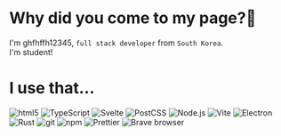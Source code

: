 # Why did you come to my page?🤔

I'm ghfhffh12345, `full stack developer` from `South Korea`.  
I'm student!

# I use that...
<p>
  <img alt="html5" src="https://img.shields.io/badge/-HTML5-E34F26?style=flat-square&logo=html5&logoColor=white" />
  <img alt="TypeScript" src="https://img.shields.io/badge/-TypeScript-007ACC?style=flat-square&logo=typescript&logoColor=white" />
  <img alt="Svelte" src="https://img.shields.io/badge/-Svelte-%23FF3E00?style=flat-square&logo=svelte&logoColor=white" />
<!--   <img alt="React" src="https://img.shields.io/badge/-React-45b8d8?style=flat-square&logo=react&logoColor=white" />
  <img alt="Next.js" src="https://img.shields.io/badge/-Next.js-%23000000?style=flat-square&logo=Next.js&logoColor=white" /> -->
  <img alt="PostCSS" src="https://img.shields.io/badge/-PostCSS-%23DD3A0A?style=flat-square&logo=postcss&logoColor=white" />
<!--   <img alt="Sass" src="https://img.shields.io/badge/-Sass-CC6699?style=flat-square&logo=sass&logoColor=white" /> -->
  <img alt="Node.js" src="https://img.shields.io/badge/-Nodejs-43853d?style=flat-square&logo=Node.js&logoColor=white" />
  <img alt="Vite" src="https://img.shields.io/badge/-Vite-%23646CFF?style=flat-square&logo=vite&logoColor=white" />
  <img alt="Electron" src="https://img.shields.io/badge/-Electron-%2347848F?style=flat-square&logo=electron&logoColor=white" />
  <img alt="Rust" src="https://img.shields.io/badge/-Rust-%23000000?style=flat-square&logo=rust&logoColor=white" />
  <img alt="git" src="https://img.shields.io/badge/-Git-F05032?style=flat-square&logo=git&logoColor=white" />
  <img alt="npm" src="https://img.shields.io/badge/-NPM-%23CB3837?style=flat-square&logo=npm&logoColor=white" />
  <img alt="Prettier" src="https://img.shields.io/badge/-Prettier-%23F7B93E?style=flat-square&logo=prettier&logoColor=white" />
  <img alt="Brave browser" src="https://img.shields.io/badge/-Brave_Browser-FB542B?style=flat-square&logo=brave&logoColor=white" />
</p>
